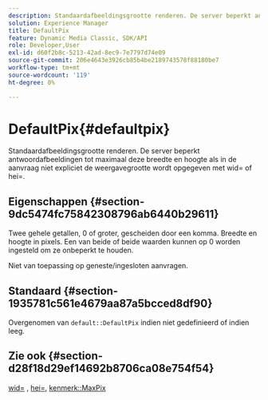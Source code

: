 ```yaml
---
description: Standaardafbeeldingsgrootte renderen. De server beperkt antwoordafbeeldingen tot maximaal deze breedte en hoogte als in de aanvraag niet expliciet de weergavegrootte wordt opgegeven met wid= of hei=.
solution: Experience Manager
title: DefaultPix
feature: Dynamic Media Classic, SDK/API
role: Developer,User
exl-id: d60f2b8c-5213-42ad-8ec9-7e7797d74e09
source-git-commit: 206e4643e3926cb85b4be2189743578f88180be7
workflow-type: tm+mt
source-wordcount: '119'
ht-degree: 0%

---
```


# DefaultPix{#defaultpix}

Standaardafbeeldingsgrootte renderen. De server beperkt antwoordafbeeldingen tot maximaal deze breedte en hoogte als in de aanvraag niet expliciet de weergavegrootte wordt opgegeven met wid= of hei=.

## Eigenschappen {#section-9dc5474fc75842308796ab6440b29611}

Twee gehele getallen, 0 of groter, gescheiden door een komma. Breedte en hoogte in pixels. Een van beide of beide waarden kunnen op 0 worden ingesteld om ze onbeperkt te houden.

Niet van toepassing op geneste/ingesloten aanvragen.

## Standaard {#section-1935781c561e4679aa87a5bcced8df90}

Overgenomen van `default::DefaultPix` indien niet gedefinieerd of indien leeg.

## Zie ook {#section-d28f18d29ef14692b8706ca08e754f54}

[wid=](../../../../../ir-api/http-protocol/image-rendering-api-ref/c-ir-http-protocol-ref/c-ir-http-protocol-command-reference/r-ir-wid.md#reference-b7e691b0624941168c94b2749ae233ec) ,  [hei=](../../../../../ir-api/http-protocol/image-rendering-api-ref/c-ir-http-protocol-ref/c-ir-http-protocol-command-reference/r-ir-hei.md#reference-1c08f60365a94417a39867c09cac5478),  [kenmerk::MaxPix](../../../../../ir-api/material-cat/image-rendering-api-ref/c-ir-material-catalog/c-ir-attributes-reference/r-ir-maxpix.md#reference-569f186bbc2840a6bd3cffa8ff3e7657)
